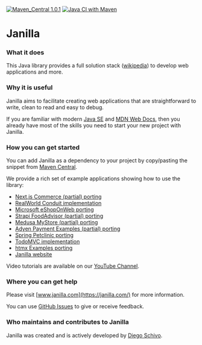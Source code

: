 [![Maven_Central 1.0.1](https://img.shields.io/badge/Maven_Central-1.0.1-blue)](https://central.sonatype.com/artifact/com.janilla/janilla)
[![Java CI with Maven](https://github.com/diego-schivo/janilla/actions/workflows/maven.yml/badge.svg)](https://github.com/diego-schivo/janilla/actions/workflows/maven.yml)

# Janilla

### What it does

This Java library provides a full solution stack ([wikipedia](https://en.wikipedia.org/wiki/Solution_stack)) to develop web applications and more.

### Why it is useful

Janilla aims to facilitate creating web applications that are straightforward to write, clean to read and easy to debug.
 
If you are familiar with modern [Java SE](https://docs.oracle.com/en/java/javase/21/index.html) and [MDN Web Docs](https://developer.mozilla.org/), then you already have most of the skills you need to start your new project with Janilla.

### How you can get started

You can add Janilla as a dependency to your project by copy/pasting the snippet from [Maven Central](https://central.sonatype.com/artifact/com.janilla/janilla).

We provide a rich set of example applications showing how to use the library: 

- [Next.js Commerce (partial) porting](https://github.com/diego-schivo/janilla-acmestore)
- [RealWorld Conduit implementation](https://github.com/diego-schivo/janilla-conduit)
- [Microsoft eShopOnWeb porting](https://github.com/diego-schivo/janilla-eshopweb)
- [Strapi FoodAdvisor (partial) porting](https://github.com/diego-schivo/janilla-foodadvisor)
- [Medusa MyStore (partial) porting](https://github.com/diego-schivo/janilla-mystore)
- [Adyen Payment Examples (partial) porting](https://github.com/diego-schivo/janilla-payment)
- [Spring Petclinic porting](https://github.com/diego-schivo/janilla-petclinic)
- [TodoMVC implementation](https://github.com/diego-schivo/janilla-todomvc)
- [htmx Examples porting](https://github.com/diego-schivo/janilla-uxpatterns)
- [Janilla website](https://github.com/diego-schivo/janilla-website)

Video tutorials are available on our [YouTube Channel](https://www.youtube.com/@janilla).

### Where you can get help

Please visit [www.janilla.com](https://janilla.com/) for more information.

You can use [GitHub Issues](https://github.com/diego-schivo/janilla/issues) to give or receive feedback.

### Who maintains and contributes to Janilla

Janilla was created and is actively developed by [Diego Schivo](https://github.com/diego-schivo).
